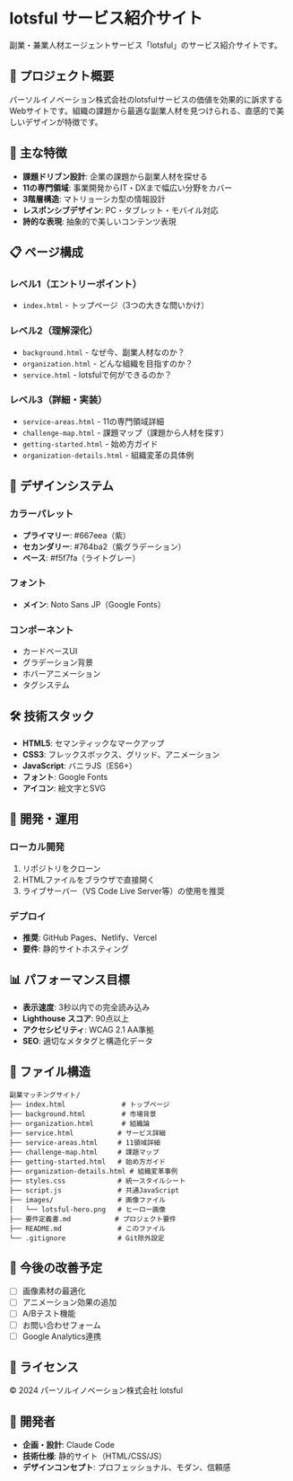 # lotsful サービス紹介サイト

副業・兼業人材エージェントサービス「lotsful」のサービス紹介サイトです。

## 🎯 プロジェクト概要

パーソルイノベーション株式会社のlotsfulサービスの価値を効果的に訴求するWebサイトです。組織の課題から最適な副業人材を見つけられる、直感的で美しいデザインが特徴です。

## 🌟 主な特徴

- **課題ドリブン設計**: 企業の課題から副業人材を探せる
- **11の専門領域**: 事業開発からIT・DXまで幅広い分野をカバー
- **3階層構造**: マトリョーシカ型の情報設計
- **レスポンシブデザイン**: PC・タブレット・モバイル対応
- **詩的な表現**: 抽象的で美しいコンテンツ表現

## 📋 ページ構成

### レベル1（エントリーポイント）
- `index.html` - トップページ（3つの大きな問いかけ）

### レベル2（理解深化）
- `background.html` - なぜ今、副業人材なのか？
- `organization.html` - どんな組織を目指すのか？
- `service.html` - lotsfulで何ができるのか？

### レベル3（詳細・実装）
- `service-areas.html` - 11の専門領域詳細
- `challenge-map.html` - 課題マップ（課題から人材を探す）
- `getting-started.html` - 始め方ガイド
- `organization-details.html` - 組織変革の具体例

## 🎨 デザインシステム

### カラーパレット
- **プライマリー**: #667eea（紫）
- **セカンダリー**: #764ba2（紫グラデーション）
- **ベース**: #f5f7fa（ライトグレー）

### フォント
- **メイン**: Noto Sans JP（Google Fonts）

### コンポーネント
- カードベースUI
- グラデーション背景
- ホバーアニメーション
- タグシステム

## 🛠️ 技術スタック

- **HTML5**: セマンティックなマークアップ
- **CSS3**: フレックスボックス、グリッド、アニメーション
- **JavaScript**: バニラJS（ES6+）
- **フォント**: Google Fonts
- **アイコン**: 絵文字とSVG

## 🚀 開発・運用

### ローカル開発
1. リポジトリをクローン
2. HTMLファイルをブラウザで直接開く
3. ライブサーバー（VS Code Live Server等）の使用を推奨

### デプロイ
- **推奨**: GitHub Pages、Netlify、Vercel
- **要件**: 静的サイトホスティング

## 📊 パフォーマンス目標

- **表示速度**: 3秒以内での完全読み込み
- **Lighthouse スコア**: 90点以上
- **アクセシビリティ**: WCAG 2.1 AA準拠
- **SEO**: 適切なメタタグと構造化データ

## 📁 ファイル構造

```
副業マッチングサイト/
├── index.html              # トップページ
├── background.html         # 市場背景
├── organization.html       # 組織論
├── service.html           # サービス詳細
├── service-areas.html     # 11領域詳細
├── challenge-map.html     # 課題マップ
├── getting-started.html   # 始め方ガイド
├── organization-details.html # 組織変革事例
├── styles.css             # 統一スタイルシート
├── script.js              # 共通JavaScript
├── images/                # 画像ファイル
│   └── lotsful-hero.png   # ヒーロー画像
├── 要件定義書.md           # プロジェクト要件
├── README.md              # このファイル
└── .gitignore             # Git除外設定
```

## 🎯 今後の改善予定

- [ ] 画像素材の最適化
- [ ] アニメーション効果の追加
- [ ] A/Bテスト機能
- [ ] お問い合わせフォーム
- [ ] Google Analytics連携

## 📄 ライセンス

© 2024 パーソルイノベーション株式会社 lotsful

## 👥 開発者

- **企画・設計**: Claude Code
- **技術仕様**: 静的サイト（HTML/CSS/JS）
- **デザインコンセプト**: プロフェッショナル、モダン、信頼感